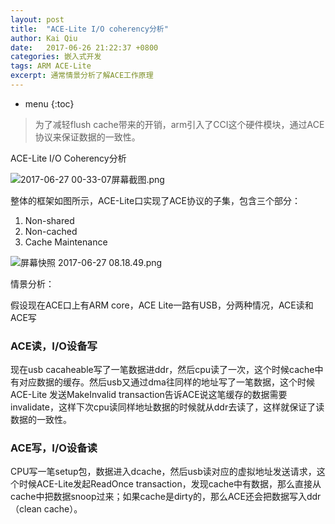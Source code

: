 ```yaml
---
layout: post
title:  "ACE-Lite I/O coherency分析"
author: Kai Qiu
date:   2017-06-26 21:22:37 +0800
categories: 嵌入式开发
tags: ARM ACE-Lite
excerpt: 通常情景分析了解ACE工作原理
---
```


* menu
{:toc}

> 为了减轻flush cache带来的开销，arm引入了CCI这个硬件模块，通过ACE协议来保证数据的一致性。


ACE-Lite I/O Coherency分析

![2017-06-27 00-33-07屏幕截图.png](https://ooo.0o0.ooo/2017/06/27/5951375d46b5e.png)

整体的框架如图所示，ACE-Lite口实现了ACE协议的子集，包含三个部分：

1. Non-shared
2. Non-cached
3. Cache Maintenance

![屏幕快照 2017-06-27 08.18.49.png](https://ooo.0o0.ooo/2017/06/27/5951a486a5438.png)



情景分析：

假设现在ACE口上有ARM core，ACE Lite一路有USB，分两种情况，ACE读和ACE写

### ACE读，I/O设备写

现在usb cacaheable写了一笔数据进ddr，然后cpu读了一次，这个时候cache中有对应数据的缓存。然后usb又通过dma往同样的地址写了一笔数据，这个时候ACE-Lite 发送MakeInvalid transaction告诉ACE说这笔缓存的数据需要invalidate，这样下次cpu读同样地址数据的时候就从ddr去读了，这样就保证了读数据的一致性。

### ACE写，I/O设备读

CPU写一笔setup包，数据进入dcache，然后usb读对应的虚拟地址发送请求，这个时候ACE-Lite发起ReadOnce transaction，发现cache中有数据，那么直接从cache中把数据snoop过来；如果cache是dirty的，那么ACE还会把数据写入ddr（clean cache）。
